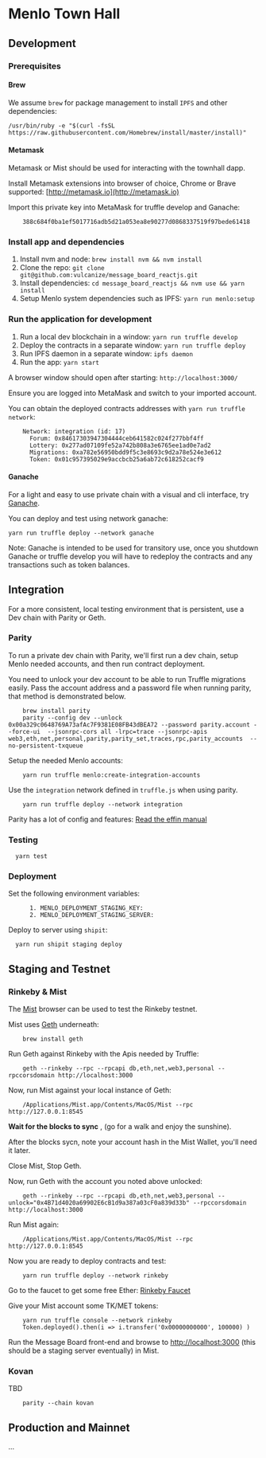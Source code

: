 # Menlo Town Hall

## Development

### Prerequisites

#### Brew

We assume `brew` for package management to install `IPFS` and other dependencies:

    /usr/bin/ruby -e "$(curl -fsSL https://raw.githubusercontent.com/Homebrew/install/master/install)"

#### Metamask

Metamask or Mist should be used for interacting with the townhall dapp.

Install Metamask extensions into browser of choice, Chrome or Brave supported: [http://metamask.io](http://metamask.io)

Import this private key into MetaMask for truffle develop and Ganache:

        388c684f0ba1ef5017716adb5d21a053ea8e90277d0868337519f97bede61418

### Install app and dependencies

1. Install nvm and node: `brew install nvm && nvm install`
2. Clone the repo: `git clone git@github.com:vulcanize/message_board_reactjs.git`
3. Install dependencies: `cd message_board_reactjs && nvm use && yarn install`
4. Setup Menlo system dependencies such as IPFS: `yarn run menlo:setup`

### Run the application for development

1. Run a local dev blockchain in a window: `yarn run truffle develop`
2. Deploy the contracts in a separate window: `yarn run truffle deploy`
3. Run IPFS daemon in a separate window: `ipfs daemon`
4. Run the app: `yarn start`

A browser window should open after starting: `http://localhost:3000/`

Ensure you are logged into MetaMask and switch to your imported account.

You can obtain the deployed contracts addresses with `yarn run truffle network`:

        Network: integration (id: 17)
          Forum: 0x84617303947304444ceb641582c024f277bbf4ff
          Lottery: 0x277ad07109fe52a742b808a3e6765ee1ad0e7ad2
          Migrations: 0xa782e56950bdd9f5c3e8693c9d2a78e524e3e612
          Token: 0x01c957395029e9accbcb25a6ab72c618252cacf9


#### Ganache

For a light and easy to use private chain with a visual and cli interface,
try [Ganache](http://truffleframework.com/ganache/).

You can deploy and test using network ganache:

    yarn run truffle deploy --network ganache

Note: Ganache is intended to be used for transitory use, once you shutdown Ganache or truffle develop
you will have to redeploy the contracts and any transactions such as token balances.

## Integration

For a more consistent, local testing environment that is persistent, use a Dev chain with Parity or Geth.

### Parity

To run a private dev chain with Parity, we'll first run a dev chain, setup Menlo needed accounts, and then
run contract deployment.

You need to unlock your dev account to be able to run Truffle migrations easily.
Pass the account address and a password file when running parity, that method is demonstrated below.

        brew install parity
        parity --config dev --unlock 0x00a329c0648769A73afAc7F9381E08FB43dBEA72 --password parity.account --force-ui  --jsonrpc-cors all -lrpc=trace --jsonrpc-apis web3,eth,net,personal,parity,parity_set,traces,rpc,parity_accounts  --no-persistent-txqueue

Setup the needed Menlo accounts:

        yarn run truffle menlo:create-integration-accounts


Use the `integration` network defined in `truffle.js` when using parity.

        yarn run truffle deploy --network integration

Parity has a lot of config and features: [Read the effin manual](https://wiki.parity.io/Private-development-chain)

### Testing

      yarn test


### Deployment

Set the following environment variables:

          1. MENLO_DEPLOYMENT_STAGING_KEY:
          2. MENLO_DEPLOYMENT_STAGING_SERVER:

Deploy to server using `shipit`:

      yarn run shipit staging deploy

## Staging and Testnet

### Rinkeby & Mist

The [Mist](https://github.com/ethereum/mist/releases) browser can be used to test the Rinkeby testnet.

Mist uses [Geth](https://github.com/ethereum/go-ethereum) underneath:

        brew install geth

Run Geth against Rinkeby with the Apis needed by Truffle:

        geth --rinkeby --rpc --rpcapi db,eth,net,web3,personal --rpccorsdomain http://localhost:3000

Now, run Mist against your local instance of Geth:

        /Applications/Mist.app/Contents/MacOS/Mist --rpc http://127.0.0.1:8545

**Wait for the blocks to sync** , (go for a walk and enjoy the sunshine).

After the blocks sycn, note your account hash in the Mist Wallet, you'll need it later.

Close Mist, Stop Geth.

Now, run Geth with the account you noted above unlocked:

        geth --rinkeby --rpc --rpcapi db,eth,net,web3,personal --unlock="0x4B71d4020a69902E6cB1d9a387a03cF0a839d33b" --rpccorsdomain http://localhost:3000

Run Mist again:

        /Applications/Mist.app/Contents/MacOS/Mist --rpc http://127.0.0.1:8545

Now you are ready to deploy contracts and test:

        yarn run truffle deploy --network rinkeby

Go to the faucet to get some free Ether: [Rinkeby Faucet](https://faucet.rinkeby.io/)

Give your Mist account some TK/MET tokens:

        yarn run truffle console --network rinkeby
        Token.deployed().then(i => i.transfer('0x00000000000', 100000) )

Run the Message Board front-end and browse to [http://localhost:3000](http://localhost:3000)
(this should be a staging server eventually) in Mist.


### Kovan

TBD

        parity --chain kovan

## Production and Mainnet

...
